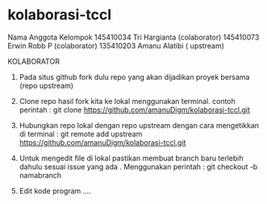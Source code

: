 # kolaborasi-tccl

Nama Anggota Kelompok
145410034 Tri Hargianta		(colaborator)
145410073 Erwin Robb P 		(colaborator) 
135410203 Amanu Alatibi		( upstream)



KOLABORATOR
1. Pada situs github fork dulu repo yang akan dijadikan proyek bersama (repo upstream)
 
2. Clone repo hasil fork kita ke lokal menggunakan terminal.
contoh perintah : git clone https://github.com/amanuDigm/kolaborasi-tccl.git
 
3. Hubungkan repo lokal dengan repo upstream dengan cara mengetikkan di terminal :  git remote add upstream https://github.com/amanuDigm/kolaborasi-tccl.git 
 
4. Untuk mengedit file di lokal pastikan membuat branch baru terlebih dahulu sesuai issue yang ada . Menggunakan perintah : 
git checkout -b namabranch	
 
5. Edit kode program ….


